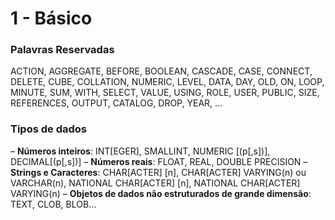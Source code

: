 # 1 - Básico

### Palavras Reservadas

ACTION, AGGREGATE, BEFORE, BOOLEAN, CASCADE, CASE, CONNECT, DELETE, CUBE, COLLATION, NUMERIC, LEVEL, DATA, DAY, OLD, ON, LOOP, MINUTE, SUM, WITH, SELECT, VALUE, USING, ROLE, USER, PUBLIC, SIZE, REFERENCES, OUTPUT, CATALOG, DROP, YEAR, ...

### Tipos de dados 

– __Números inteiros__: INT[EGER], SMALLINT, NUMERIC [(p[,s])], DECIMAL[(p[,s])]
– __Números reais__: FLOAT, REAL, DOUBLE PRECISION
– __Strings e Caracteres__: CHAR[ACTER] [n], CHAR[ACTER] VARYING(n) ou VARCHAR(n), NATIONAL CHAR[ACTER] [n], NATIONAL CHAR[ACTER] VARYING(n)
– __Objetos de dados não estruturados de grande dimensão__: TEXT, CLOB, BLOB...

